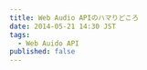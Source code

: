 ```yaml
---
title: Web Audio APIのハマりどころ
date: 2014-05-21 14:30 JST
tags:
  - Web Auido API
published: false
---
```


